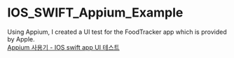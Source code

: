 # IOS_SWIFT_Appium_Example
Using Appium, I created a UI test for the FoodTracker app which is provided by Apple.<br>
<a href="https://domich.wordpress.com/2017/04/19/appium-%EC%82%AC%EC%9A%A9%EA%B8%B0-ios-swift-app-ui-%ED%85%8C%EC%8A%A4%ED%8A%B8/">Appium 사용기 - IOS swift  app UI 테스트</a>
